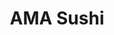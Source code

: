 ---
layout: place
title: "AMA Sushi"
permalink: /minnesota/minneapolis/ama-sushi.html
stateAbbr: MN
stateName: Minnesota
cityName: Minneapolis
place_id: ChIJfahPpyQn9ocR1TzXUWiK3M8
photos:
  - name: >-
      places/ChIJfahPpyQn9ocR1TzXUWiK3M8/photos/AeeoHcJTLs3xNPpOPnXu_GwuSVJGzpV3_od5G2xHGUyiWml69bQJX4X0CoxaLQK_1Sb1DNDKsepA-Ocngf9FqbdH6D3OIbLoY-ClPCfT7eGzRK_n4BI5R8GK_aYCSup2XvVTE7oIjlP3kUKdi-AvKFB0oTUa6dLN3COMVEGT6v5ofV1XPNUj8SCX9FyLsdzD3ul_h4Uj_fQT3S_ppEeo0vhU8xG05Eu5kwHVv3mBhebFChOG3g1XVyz43QKPNgBdqq7vo1xiRow9uCUxSSq5mEPXm4R7silznjLiwCdm0gKY5JPp3PnKiBqkjFNHB-R1VSnxwUol31UqLuLHRmDjxd-ycsGUodiAZuUy1F0WXvJn7503cft20EM0jOnJ-p_yCw3nfGJvsc9vcXvKp3b1FPOtKMxzkvdy0zTQG8z7NsBDUmjFHg
    widthPx: 1702
    heightPx: 1276
    authorAttributions:
      - displayName: dolma olivia
        uri: https://maps.google.com/maps/contrib/106285342683296845922
        photoUri: >-
          https://lh3.googleusercontent.com/a-/ALV-UjXhZOD4yzN7Cema2soRgNTYPZ9GzxLNF_TvVRBdEp-MfqHVSmmU=s100-p-k-no-mo
    flagContentUri: >-
      https://www.google.com/local/imagery/report/?cb_client=maps_api_places.places_api&image_key=!1e10!2sCIHM0ogKEICAgICG59PGLw&hl=en-US
    googleMapsUri: >-
      https://www.google.com/maps/place//data=!3m4!1e2!3m2!1sCIHM0ogKEICAgICG59PGLw!2e10!4m2!3m1!1s0x87f62724a74fa87d:0xcfdc8a6851d73cd5
  - name: >-
      places/ChIJfahPpyQn9ocR1TzXUWiK3M8/photos/AeeoHcIzNnLlVUMTTru6Mo7lUgDMrQepgIjFPRNWDB6zFCEn1R4n6GiITMaBWnxFsPcHGZ2TRfmcHAO2MmQQDUM_rSD5Rw-WQoeMjn1dmmF0kVP7jgtQNr6EQ58DcaRzgYtW-Q4jyp_PMR-Flo86IFMq2xTVeb2WwiHKFwn2tHu_7TwGTu6t_EtfNUdyZWOnKb3KGXwET8p9BXp4Kl7x4tVV5TT93G54FUshB70c4WtwNkLtZlLCpjjZLSqFVNhbUu6c9JqtKcwtWlTwMpnKqrptdTexMoJOVEL8eCxTR1IDA3tSkQ
    widthPx: 4032
    heightPx: 3024
    authorAttributions:
      - displayName: AMA Sushi
        uri: https://maps.google.com/maps/contrib/111876467271106767050
        photoUri: >-
          https://lh3.googleusercontent.com/a/ACg8ocJpJ-ugDXl5zuymH8DXewYyI32commQDLSyzLJ3G7ZRRQLYng=s100-p-k-no-mo
    flagContentUri: >-
      https://www.google.com/local/imagery/report/?cb_client=maps_api_places.places_api&image_key=!1e10!2sAF1QipOLJvl3xkxyR9nbTSkOrcf0fbSvdXC5IrbEoxp8&hl=en-US
    googleMapsUri: >-
      https://www.google.com/maps/place//data=!3m4!1e2!3m2!1sAF1QipOLJvl3xkxyR9nbTSkOrcf0fbSvdXC5IrbEoxp8!2e10!4m2!3m1!1s0x87f62724a74fa87d:0xcfdc8a6851d73cd5
  - name: >-
      places/ChIJfahPpyQn9ocR1TzXUWiK3M8/photos/AeeoHcIaLMyPx-_gCQzw8PCXxztwXJdDsFr9P2o9hJknliBfVEwVQz5G9YeQEinwaBSGhbYvby4BVT_L9WyCyWjdvwH4zLFwXOtxs__GOI-duROzkqkWGlaZa9CB5VQIhPjBcN7DhqiurB0CU3x2oRraLHgAKqWEbf6syw9o-VNAoOxWdkikX0RrqyH--9m4-w3OtLz37ZMU4QW476-WeEW-51bHYkQAkltbLzh-BiKRu_u6M1ALfBK6quZExLUVIew1Cb_uD9PlAfF58t7fP8OP0mftuWG5xPk3MGOQ6DejlnwyxaOAYyGprOWeqDV1GWmBA8o3wyEeJRFOFRxK6SwRBbWSJEMXA4tdLjeOOYL1khThu2LQOeq5-dx-GShmok_sDK_QusvIEmexXaObU0nMuvTM7LbjPv-x_NxGy6wdARBDesxs
    widthPx: 3024
    heightPx: 3024
    authorAttributions:
      - displayName: C V
        uri: https://maps.google.com/maps/contrib/112642811079103331176
        photoUri: >-
          https://lh3.googleusercontent.com/a/ACg8ocJOrHe9cOj7zifJwilShzG93U0R8-eabVvjnQ07kLLyG5jLNA=s100-p-k-no-mo
    flagContentUri: >-
      https://www.google.com/local/imagery/report/?cb_client=maps_api_places.places_api&image_key=!1e10!2sCIHM0ogKEICAgMCIn__t4AE&hl=en-US
    googleMapsUri: >-
      https://www.google.com/maps/place//data=!3m4!1e2!3m2!1sCIHM0ogKEICAgMCIn__t4AE!2e10!4m2!3m1!1s0x87f62724a74fa87d:0xcfdc8a6851d73cd5
  - name: >-
      places/ChIJfahPpyQn9ocR1TzXUWiK3M8/photos/AeeoHcJYNJ2HFE0hPtlcCrMCFQbb0mZhB-8G-BO8NUGC-74wR4LtwwlfnEwNLuVfpm4O6teHLJ9CPiSz0MESUUgd9s2PkmjEWEe6CCztO0w6BuUcCUAAyEyqYUs69WMGa6hkKhJwokfCCmRsQtu0bWNHu763Ja84Hm6ToI_fORY2cNioaQHDaUs00v0y6Dzf5kDNs0T2K_TctBywSSPRfjOAJF0_0VOKEEVaak73qWIzHeZPJXcNPBhxds2zYITeEKqCwqzTftkyq1jX7nfMyv0Zv7L65gfmwJ_B-AROK9WN3PCae5o5_E9VbEXnfZciuEgIBPmhS5WDrCaYmzHBVuQvmRO-r51VpDVLAE64BhuDUB5l-Hax0DIupM6uRW8Y7N5WVydLjTbPEZAgNLzCScmit0xceRKJmX5fYe6q0_g-HdcZ5w
    widthPx: 1206
    heightPx: 1551
    authorAttributions:
      - displayName: cj smith
        uri: https://maps.google.com/maps/contrib/106056374600238783844
        photoUri: >-
          https://lh3.googleusercontent.com/a-/ALV-UjWIzdOXGGxubZoEBBENNQAElABFkENBMo0ngA1Cqoj7su_g5uG9fQ=s100-p-k-no-mo
    flagContentUri: >-
      https://www.google.com/local/imagery/report/?cb_client=maps_api_places.places_api&image_key=!1e10!2sCIHM0ogKEICAgMCQ_ISPYQ&hl=en-US
    googleMapsUri: >-
      https://www.google.com/maps/place//data=!3m4!1e2!3m2!1sCIHM0ogKEICAgMCQ_ISPYQ!2e10!4m2!3m1!1s0x87f62724a74fa87d:0xcfdc8a6851d73cd5
  - name: >-
      places/ChIJfahPpyQn9ocR1TzXUWiK3M8/photos/AeeoHcK0GDbsfbH33doo4l2DCiimMVmwbJhAHFW9RiCjwp-hMYt9K13sAPeE0fuNeOdK5QewlcxU60LhqyGjjap4nfJ5tz7zROav6J2Z_faIIl0Ng4TL0CtaOC5BTf_G804laME6TR2SaqdinWAiN624vLoPsZFD1OkqtNLWKezOJ3coySn3oQ84UWcBNCkWdRnu-4qrp7yieXF7VIokvuMmZanaIGic14URNtL2gTZxEwP288PdoehYWtPH8IaFgX8X4Wbwdcm0HMiV0I_Ee8XXuOBVluOat4P2Iz95N-Pn6f63Ogrj_itbw1bhQEsjO5cbQD1btS0BMgV2GuT6pLx4aOxIbt0tHidWMJvTCo54hqZJ5fBK1_EZo-4gdUameTbJy41BzuDRSbz8LZj6y-d5dBgBfR59Yr8QbHutfBVvx5c9rg
    widthPx: 4080
    heightPx: 3072
    authorAttributions:
      - displayName: Sean Lynch
        uri: https://maps.google.com/maps/contrib/104505929465385436181
        photoUri: >-
          https://lh3.googleusercontent.com/a-/ALV-UjX0Y_XCXmY3wXKoVEluN_JdsoVH2uhJ3Aes_CBZxnzSfivYQae5=s100-p-k-no-mo
    flagContentUri: >-
      https://www.google.com/local/imagery/report/?cb_client=maps_api_places.places_api&image_key=!1e10!2sCIHM0ogKEICAgICfnPXKCA&hl=en-US
    googleMapsUri: >-
      https://www.google.com/maps/place//data=!3m4!1e2!3m2!1sCIHM0ogKEICAgICfnPXKCA!2e10!4m2!3m1!1s0x87f62724a74fa87d:0xcfdc8a6851d73cd5
  - name: >-
      places/ChIJfahPpyQn9ocR1TzXUWiK3M8/photos/AeeoHcIzp2QZAjT3L9o_1n90wzJY1t6K5xjhAY2n38v65_EEvoqXpQI-wA2Hu2VssR6yCImIppvQmWXaxlqqeYE1F3Gb41oJ5XH7S0HNUP1J7cmldtP6zUiEkTnGUL9T80_AYauh1NMxlAmJtAkPPLlwpSX4AlUrTSwj8jkXdXIZXqjEJEVdNbMfhztPhmCVYUn0PA-M4p29dfXzc8YafjJzOf9mJEoHnugDBy5WkXhHIiCW4zMaUxVV9pfYMkhiVFyxnvqd3FWIG4NvBB8DpKadxr2UgfqmIsfst7mO8sfzFF7v4K1xfB3eoOp5W8q8QH0QyzG7afS6dK68Fke7xD6HM_-fpAp5-Gp3PPJnp6yxF8rHOnDirK_w7lamwJHSFqOO79yVR71cP5uuUMkqDui8UmQB1ZShZMqeR2GxIQ-O2l_5cA
    widthPx: 4080
    heightPx: 3072
    authorAttributions:
      - displayName: Sarah Mathre
        uri: https://maps.google.com/maps/contrib/109820261861731974031
        photoUri: >-
          https://lh3.googleusercontent.com/a-/ALV-UjXwP9Knck9PvAtu0QmXn7-a6uA7B_8g4z8iTFeqiK2Eh_ngXNHQ4Q=s100-p-k-no-mo
    flagContentUri: >-
      https://www.google.com/local/imagery/report/?cb_client=maps_api_places.places_api&image_key=!1e10!2sCIHM0ogKEICAgIDfpoy3Fw&hl=en-US
    googleMapsUri: >-
      https://www.google.com/maps/place//data=!3m4!1e2!3m2!1sCIHM0ogKEICAgIDfpoy3Fw!2e10!4m2!3m1!1s0x87f62724a74fa87d:0xcfdc8a6851d73cd5
  - name: >-
      places/ChIJfahPpyQn9ocR1TzXUWiK3M8/photos/AeeoHcKYivOrdc9L9pn1NPUMA2rbNHTP7r2voPveyGawgKxUgtkKBFEhrqfhMOVtpwY49tIUPXfO0r69Jub6M4UtdTI3z2m35aKLGUKDzc79ZQ_soXbNQR-WVX8aA-iARPtQIELpHoIkKEPRPJTIxTeEIMhB8YqvlvHdNgSTuvC7rYOFwhccU1qrcsRYQ4kbaKtgrzycoWfZoG4QJSUhVJWCencWzp25V14xfKLYtejJJHS4NHKkQ5oD9sYJJ9GTb5Saiyp3iFj9PzPXSA4ms3tRaoKI1HsDGjymBSccrHNkdrMnCtnh62_rQpCUXC_qanDvneDtkTlsgcIipmmSevRZRvtbBdI7X5Qzww_v8x6p1TMhbvXeVU4bE4E6oflxfUtcNm5r-LaMqNfORJfktbaV1CwvuIcYeRsXgt6KAcHklc8eTsIm
    widthPx: 3024
    heightPx: 4032
    authorAttributions:
      - displayName: Christian Shinners
        uri: https://maps.google.com/maps/contrib/105350862806313550401
        photoUri: >-
          https://lh3.googleusercontent.com/a-/ALV-UjUjcmmZkvy7Ag-mAcjMkJAR15v6jzHh1lwDnMNPcQ5cFnYKh8x-=s100-p-k-no-mo
    flagContentUri: >-
      https://www.google.com/local/imagery/report/?cb_client=maps_api_places.places_api&image_key=!1e10!2sCIHM0ogKEICAgMDQ6r-tnQE&hl=en-US
    googleMapsUri: >-
      https://www.google.com/maps/place//data=!3m4!1e2!3m2!1sCIHM0ogKEICAgMDQ6r-tnQE!2e10!4m2!3m1!1s0x87f62724a74fa87d:0xcfdc8a6851d73cd5
  - name: >-
      places/ChIJfahPpyQn9ocR1TzXUWiK3M8/photos/AeeoHcKP38cjRaxhPJTD77xakpl_qd4vXSDWg8fnrAsfVnectgluN-l-t5i7JvhYEkgps9HYEcoyAJtyqGUiUSfUXbddWPS4L_wbDDVdxqUW4IJ0ADeVWfE6nULcMLMpUKfQhAART63DrWaX7xkZcp7a6hCAFjgfUBSm3hrQmFr_lCNcUOzDipxsYs2eLyrKjoxOMJ47TomaYQWwFuwUat54__6Xw04ZdhtkvSLVm0w8rzd0ZtDq2I8U9lNuki9MuUoJ0fQTa60pNa_-NNoOk-NGbcNqkeCOuocPiRXQhHocymzVZJTAXnwP4maq_UC6S0hs_lgoaUVRUFRpx7RLY8sBhd070Y5N-NlOEjVAVLiDOt-eIWoSj0brOXKUG5otS3fmSCpgMt05258CLdSfn8rjaUDya-QReyRtZ7zKLr7VVQ1ApXo
    widthPx: 4000
    heightPx: 3000
    authorAttributions:
      - displayName: Linda
        uri: https://maps.google.com/maps/contrib/105671947938111365483
        photoUri: >-
          https://lh3.googleusercontent.com/a-/ALV-UjVyW0VT5yt9NdKj_hW3a-Re0L7ZQryixUAkLhJ9M7fZIb_H3ML0=s100-p-k-no-mo
    flagContentUri: >-
      https://www.google.com/local/imagery/report/?cb_client=maps_api_places.places_api&image_key=!1e10!2sCIHM0ogKEICAgIDvwfnUzgE&hl=en-US
    googleMapsUri: >-
      https://www.google.com/maps/place//data=!3m4!1e2!3m2!1sCIHM0ogKEICAgIDvwfnUzgE!2e10!4m2!3m1!1s0x87f62724a74fa87d:0xcfdc8a6851d73cd5
  - name: >-
      places/ChIJfahPpyQn9ocR1TzXUWiK3M8/photos/AeeoHcL5-Pyds3fl0VdtM5F8pae9eaVl6nyVy19jdMNZFho6OgMe7VMrfy8nCrXc91hAx1kkjAHBjB9Uo_pm1DmZDE0Co1r_hhnXqQawX4hCwoSS6ZMnqURMKekYMmTOoPwKYaM71Q09bEKYBLfYswrteh6dSoCCGu3cC9gII8ndSHuaxHUyoOYbEZ4hOlQG0FDxjvkQxxxrau2p2-OD_vsaURf0Q5-w-50esA60VCPpB2EUfI_8X7goq7ENmlgvidwEf632ith6FJYzVDAg9eJZWJT-Upl9wmm_622YpB2mhHY1PyUXAyR2wmSeCOHZggqfeOeSY8vxQqqL2SDbYdSXVQzl0R3STEPQtEKh432tXyGmemcii3l21tQO-I3bOo8y-8xYYPEcbDohxXoH2hUkEYWRXjfNYbdMgeClzgiow1GKZA
    widthPx: 1500
    heightPx: 2000
    authorAttributions:
      - displayName: Lan
        uri: https://maps.google.com/maps/contrib/102075805061827490525
        photoUri: >-
          https://lh3.googleusercontent.com/a-/ALV-UjWbpRpTIY-ywqrIFc024ib-AFaxRB5H6HYT892atK7iLFJ11gEE=s100-p-k-no-mo
    flagContentUri: >-
      https://www.google.com/local/imagery/report/?cb_client=maps_api_places.places_api&image_key=!1e10!2sCIHM0ogKEICAgIC7l6mtPA&hl=en-US
    googleMapsUri: >-
      https://www.google.com/maps/place//data=!3m4!1e2!3m2!1sCIHM0ogKEICAgIC7l6mtPA!2e10!4m2!3m1!1s0x87f62724a74fa87d:0xcfdc8a6851d73cd5
  - name: >-
      places/ChIJfahPpyQn9ocR1TzXUWiK3M8/photos/AeeoHcJ9u6sj8V4NUnOEcOy1i2f83E_cFdL9gwbGMjkjZp79yoTs9TcouYk2tmKxzv_Wm7H3LSFiIY3e_tV1kB3S1ZSUAlWnTTXQcSboKAn2ijT_PI9z3hYVonJvB4qCQCEjmr3qLmOxPIeRl8ZQewp9yT1vq7Bz9mSSgxX58L2m-g26cYVxBxRk1w9C0icvOFa3nyqNEWYySmHAcIBxmHI34uMSbUDpVORMF9oopBXbcr1wPlE0ZL-nQxH_CcrNev3ZV-8tJO9a6B9h9gDCgrc5JPq5k653nKnxpQu47H2k-XfQTCbPbpNGJQYqZ5dixAGdkClHniEYlMiZflCdcpH0BhYWRA8a7MTkuAnQSMk0TF5Ivu7a8zqwN2vu1JDz2S9lpGCjxjyiTWLQHrm8kB7HxWalOG3eSRHYBidPTM8fUM4OPQ
    widthPx: 3024
    heightPx: 4032
    authorAttributions:
      - displayName: Jill Shadler
        uri: https://maps.google.com/maps/contrib/116117031128990783431
        photoUri: >-
          https://lh3.googleusercontent.com/a-/ALV-UjV3lO8o6XSiA_m7dZVHqbX3K6WJbaVYyGATY51Q7rTp8j_QYWpX=s100-p-k-no-mo
    flagContentUri: >-
      https://www.google.com/local/imagery/report/?cb_client=maps_api_places.places_api&image_key=!1e10!2sCIHM0ogKEICAgID3gsbKcQ&hl=en-US
    googleMapsUri: >-
      https://www.google.com/maps/place//data=!3m4!1e2!3m2!1sCIHM0ogKEICAgID3gsbKcQ!2e10!4m2!3m1!1s0x87f62724a74fa87d:0xcfdc8a6851d73cd5
address: 5033 France Ave S, Minneapolis, MN 55410, USA
street: 5033 France Ave S
city: Minneapolis
state: MN
zip: '55410'
country: USA
neighborhood: Southwest Minneapolis
latitude: '44.911562'
longitude: '-93.328842'
accessibility_options:
  wheelchairAccessibleParking: true
  wheelchairAccessibleEntrance: true
  wheelchairAccessibleRestroom: true
  wheelchairAccessibleSeating: true
business_status: OPERATIONAL
name: AMA Sushi
google_maps_links:
  directionsUri: >-
    https://www.google.com/maps/dir//''/data=!4m7!4m6!1m1!4e2!1m2!1m1!1s0x87f62724a74fa87d:0xcfdc8a6851d73cd5!3e0
  placeUri: https://maps.google.com/?cid=14977998641381719253
  writeAReviewUri: >-
    https://www.google.com/maps/place//data=!4m3!3m2!1s0x87f62724a74fa87d:0xcfdc8a6851d73cd5!12e1
  reviewsUri: >-
    https://www.google.com/maps/place//data=!4m4!3m3!1s0x87f62724a74fa87d:0xcfdc8a6851d73cd5!9m1!1b1
  photosUri: >-
    https://www.google.com/maps/place//data=!4m3!3m2!1s0x87f62724a74fa87d:0xcfdc8a6851d73cd5!10e5
primary_type: Japanese Restaurant
opening_hours:
  regular: null
  current: null
secondary_opening_hours:
  regular:
    weekdayDescriptions: null
    type: null
  current:
    weekdayDescriptions: null
    type: null
phone: (952) 920-1547
price_level: PRICE_LEVEL_MODERATE
price_range: $20 &ndash; $30
rating: '4.7'
rating_count: 462
website: https://order.toasttab.com/online/ama-sushi-5033-france-ave-s
description: null
reviews: null
parking_options: null
payment_options: null
allow_dogs: null
curbside_pickup: null
delivery: null
dine_in: null
good_for_children: null
good_for_groups: null
good_for_sports: null
live_music: null
menu_for_children: null
outdoor_seating: null
reservable: null
restroom: null
serves_beer: null
serves_breakfast: null
serves_brunch: null
serves_cocktails: null
serves_coffee: null
serves_dinner: null
serves_dessert: null
serves_lunch: null
serves_vegetarian_food: null
serves_wine: null
takeout: null

---